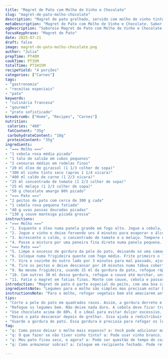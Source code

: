 ```yaml
---
title: "Magret de Pato com Molho de Vinho e Chocolate"
slug: "magret-de-pato-molho-chocolate"
description: "Magret de pato grelhado, servido com molho de vinho tinto e chocolate amargo. Molho leva legumes refogados, vinho, caldo bovino, tomate concentrado e melaço. O pato é preparado grelhando o lado da gordura até ficar crocante, depois finalizado rapidamente. Servido com couve refogada, cebola roxa e frutas secas, substituindo as cranberries por uvas passas picadas. O molho é peneirado e incorporado com o chocolate. Receita sem glúten, lactose, ovos, laticínios e nozes."
metaDescription: "Magret de Pato com Molho de Vinho e Chocolate. Sabor intenso, prato requintado. Ideal para surpreender."
ogDescription: "Saboreie Magret de Pato com Molho de Vinho e Chocolate. Uma combinação rica e inusitada para impressionar."
focusKeyphrase: "Magret de Pato"
date: 2025-07-21
draft: false
image: magret-de-pato-molho-chocolate.png
author: "Julia"
prepTime: PT40M
cookTime: PT35M
totalTime: PT1H15M
recipeYield: "4 porções"
categories: ["Carnes"]
tags:
- "gastronomia"
- "receitas especiais"
- "pato"
keywords:
- "culinária francesa"
- "gourmet"
- "prato sofisticado"
breadcrumb: ["Home", "Recipes", "Carnes"]
nutrition: 
 calories: "480"
 fatContent: "35g"
 carbohydrateContent: "18g"
 proteinContent: "35g"
ingredients:
- "=== Molho ==="
- "1 cebola roxa média picada"
- "1 talo de salsão em cubos pequenos"
- "2 cenouras médias em rodelas finas"
- "20 ml óleo de girassol (1 1/3 colher de sopa)"
- "300 ml vinho tinto seco (aprox 1 1/4 xícara)"
- "400 ml caldo de carne (1 2/3 xícara)"
- "25 ml concentrado de tomate (1 2/3 colher de sopa)"
- "25 ml melaço (1 2/3 colher de sopa)"
- "50 g chocolate amargo 80% picado"
- "=== Pato ==="
- "2 peitos de pato com cerca de 300 g cada"
- "1 cebola roxa pequena fatiada"
- "40 g uvas passas douradas picadas"
- "130 g couve manteiga picada grossa"
instructions:
- "=== Molho ==="
- "1. Esquente o óleo numa panela grande em fogo alto. Jogue a cebola, o salsão e a cenoura. Refogue até a cebola ficar translúcida, uns 5 minutos."
- "2. Jogue o vinho e deixe fervendo uns 4 minutos para evaporar o álcool e concentrar sabores."
- "3. Acrescente o caldo, o concentrado de tomate e o melaço. Tempere com bastante pimenta do reino. Deixe cozinhar em fogo médio até reduzir à metade, uns 12 minutos."
- "4. Passe a mistura por uma peneira fina direto numa panela pequena. Adicione o chocolate picado e mexa até dissolver completamente. Mantenha aquecido."
- "=== Pato ==="
- "5. Limpe o excesso de gordura da pele do pato, deixando só uma camada fina. Faça cortes rasos em forma de grade na pele, sem atingir a carne. Salpique sal e pimenta."
- "6. Coloque numa frigideira quente com fogo médio. Frite primeiro o lado da gordura por cerca de 12 minutos até ficar crocante e dourado."
- "7. Vire e cozinhe do outro lado por 3 minutos para mal passado, ajuste o tempo para ao ponto ou bem passado, conforme preferência."
- "8. Tire os peitos e deixe descansar por 10 minutos numa tábua coberta com papel alumínio."
- "9. Na mesma frigideira, usando 15 ml da gordura do pato, refogue rápido a cebola e as passas por 3 minutos. Reserve."
- "10. Com outros 30 ml dessa gordura, refogue a couve até murchar, uns 4 minutos. Tempere com sal e pimenta."
- "11. Fatie o magret em fatias finas. Monte com couve, cebola e passas ao lado. Regue com o molho de vinho e chocolate."
introduction: "Magret de pato é parte especial do peito, com uma boa camada de gordura que deixa a carne suculenta ao cozinhar. O segredo tá em fazer essa gordura ficar crocante sem que o pato fique seco. Molho com vinho tinto e chocolate é inusitado, mas combina perfeitamente com a riqueza do pato. O amargor do chocolate escuro equilibra o dulçor do melaço e o toque ácido do vinho. Na França, costumam servir carnes com um toque leve de frutas ou algo agridoce, aqui o substituto das cranberries foi as uvas passas. A couve manteiga é ótima pra dar um verde no prato e dar estrutura sem pesar. A receita tem duração boa para preparar, mas o esforço vale a pena. Depois de provar, a combinação fica na memória."
ingredientsNote: "Legumes para o molho são simples mas precisam estar bem picados para cozinhar rápido e liberar sabor. Manteve o aipo e cenoura como base clássica. O vinho deve ser bom para beber, porque vai concentrar ainda mais. Molho fica com uma textura aveludada depois de passar pela peneira. A quantidade de melaço e tomate foi levemente reduzida para evitar o toque doce excessivo que pode mascarar o sabor do pato. Use chocolate amargo acima de 80% para não ficar doce, picado para derreter rápido. Pode trocar o melaço por melado de cana ou açúcar mascavo escuro. Couve manteiga nem tão fibrosa, nem muito mole, é fácil de achar no Brasil e segura bem o calor da frigideira. Passas substituem cranberries, dão um agridoce diferente e bem brasileiro. Quanto ao pato, magret fresco e com gordura de qualidade faz diferença no resultado final, evite congelados."
instructionsNote: "Para o molho, refogar vegetais bem até amaciarem antes de adicionar líquidos faz toda a diferença no sabor final. O vinho deve cozinhar primeiro para perder o álcool e concentrar aroma, depois vem o caldo que reduz mais lentamente. Passar por peneira deixa o molho liso, retirar os sólidos e focar nos sabores concentrados. Enquanto isso, o pato recebe a técnica clássica de grelhar pela gordura primeiro, sem fogo alto para não queimar. O quadrado na pele permite a gordura derreter e criar crosta. Depois de dourado, cozinha o lado da carne rapidamente para manter maciez e sangue. Guardar gordura do pato é importante para usar depois, nela vai refogar a cebola e as passas, dando liga ao prato. Couve deve ser refogada rapidamente na gordura para não perder cor e textura. Descansar o pato depois de fatiar ajuda sucos se redistribuírem, resultando carne mais suculenta. Montar prato com ingredientes ao lado e molho regado por cima traz contraste visual e no paladar. É bom ajustar tempero do molho antes de servir, acrescentar mais pimenta se necessário. Fazer tudo quente evita esfriar durante a montagem."
tips:
- "Corte a pele do pato em quadrados rasos. Assim, a gordura derrete e fica crocante. Não corte a carne. Sal e pimenta são essenciais. Esses temperos realçam o sabor. Escolha um vinho que você gostaria de beber para o molho. Isso faz diferença."
- "Refogue os legumes bem. Não deixe nada duro. A cebola deve ficar translúcida. O vapor ajuda a soltar sabores. Cozinhe o vinho antes de adicionar o caldo. Assim, o álcool reduz e o sabor fica mais intenso. Não apresse essa etapa."
- "Use chocolate acima de 80%. É o ideal para evitar dulçor excessivo. O sabor do chocolate se combina. Fica amargo na medida certa. O melaço pode ser substituído por melado. Garante um toque brasileiro. Isso dá complexidade ao prato."
- "Deixe o pato descansar depois de grelhar. Isso ajuda a redistribuir os sucos. A carne fica mais suculenta. O tempo de cozimento varia, ajuste como gosta. Aqui, temos opções: pouco passado, ao ponto ou bem passado."
- "Guarde a gordura do pato. Essa gordura é preciosa para refogar os legumes. Usar a gordura garante sabor e liga ao prato. Fique atento ao tempo de refogar a couve. Não deixe murchar demais. A cor é importante para apresentação."
faq:
- "q: Como posso deixar o molho mais espesso? a: Você pode adicionar mais caldo e deixar reduzir. Outra opção é usar um pouco de amido."
- "q: O que fazer se não tiver vinho tinto? a: Pode usar vinho branco. O sabor muda, mas ainda funciona. Ou substitua por caldo de carne."
- "q: Meu pato ficou seco, e agora? a: Pode ser questão de tempo de cozimento. Tente reduzir o fogo ou o tempo. Outra, use marinada para ajudar."
- "q: Como armazenar sobras? a: Coloque em recipiente fechado. Pode refrigerar por até três dias. Para mais tempo, congele. O molho também pode ser congelado."

---
```

